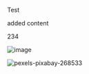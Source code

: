 Test

added content

234

![image](https://github.com/VikramDocument360/Vikram/assets/149387085/f79692f3-c5c5-4041-8fe9-4aa076bfe208)

![pexels-pixabay-268533](https://github.com/VikramDocument360/Vikram/assets/149387085/88ce70e6-109d-4a53-ac5c-8c96f9b9c6e1)


